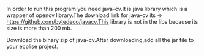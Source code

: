 

In order to run this program you need java-cv.It is java library which is a wrapper of opencv library.The download link for java-cv its => https://github.com/bytedeco/javacv.This library is not in the libs because its size is more than 200 mb.

Download the binary zip of java-cv.After downloading,add all the jar file to  your ecplise project.




